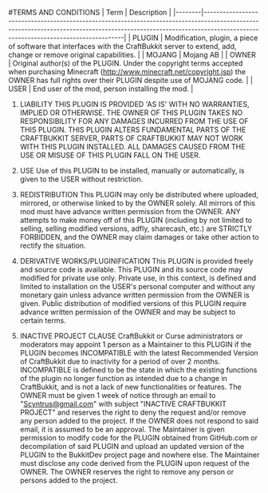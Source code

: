 #TERMS AND CONDITIONS
|  Term  |                                                                                                Description                                                                                                      |
|--------|-----------------------------------------------------------------------------------------------------------------------------------------------------------------------------------------------------------------|
| PLUGIN | Modification, plugin, a piece of software that interfaces with the CraftBukkit server to extend, add, change or remove original capabilities.                                                                   |
| MOJANG | Mojang AB                                                                                                                                                                                                       |
| OWNER  | Original author(s) of the PLUGIN. Under the copyright terms accepted when purchasing Minecraft (http://www.minecraft.net/copyright.jsp) the OWNER has full rights over their PLUGIN despite use of MOJANG code. |
| USER   | End user of the mod, person installing the mod.                                                                                                                                                                 |


1. LIABILITY
THIS PLUGIN IS PROVIDED 'AS IS' WITH NO WARRANTIES, IMPLIED OR OTHERWISE. THE OWNER OF THIS PLUGIN TAKES NO RESPONSIBILITY FOR ANY DAMAGES INCURRED FROM THE USE OF THIS PLUGIN. THIS PLUGIN ALTERS FUNDAMENTAL PARTS OF THE CRAFTBUKKIT SERVER, PARTS OF CRAFTBUKKIT MAY NOT WORK WITH THIS PLUGIN INSTALLED. ALL DAMAGES CAUSED FROM THE USE OR MISUSE OF THIS PLUGIN FALL ON THE USER.

2. USE
Use of this PLUGIN to be installed, manually or automatically, is given to the USER without restriction.

3. REDISTRIBUTION
This PLUGIN may only be distributed where uploaded, mirrored, or otherwise linked to by the OWNER solely. All mirrors of this mod must have advance written permission from the OWNER. ANY attempts to make money off of this PLUGIN (including by not limited to selling, selling modified versions, adfly, sharecash, etc.) are STRICTLY FORBIDDEN, and the OWNER may claim damages or take other action to rectify the situation.

4. DERIVATIVE WORKS/PLUGINIFICATION
This PLUGIN is provided freely and source code is available. This PLUGIN and its source code may modified for private use only. Private use, in this context, is defined and limited to installation on the USER's personal computer and without any monetary gain unless advance written permission from the OWNER is given. Public distribution of modified versions of this PLUGIN require advance written permission of the OWNER and may be subject to certain terms.

5. INACTIVE PROJECT CLAUSE
CraftBukkit or Curse administrators or moderators may appoint 1 person as a Maintainer to this PLUGIN if the PLUGIN becomes INCOMPATIBLE with the latest Recommended Version of CraftBukkit due to inactivity for a period of over 2 months. INCOMPATIBLE is defined to be the state in which the existing functions of the plugin no longer function as intended due to a change in CraftBukkit, and is not a lack of new functionalities or features. The OWNER must be given 1 week of notice through an email to "Scyntrus@gmail.com" with subject "INACTIVE CRAFTBUKKIT PROJECT" and reserves the right to deny the request and/or remove any person added to the project. If the OWNER does not respond to said email, it is assumed to be an approval. The Maintainer is given permission to modify code for the PLUGIN obtained from GitHub.com or decompilation of said PLUGIN and upload an updated version of the PLUGIN to the BukkitDev project page and nowhere else. The Maintainer must disclose any code derived from the PLUGIN upon request of the OWNER. The OWNER reserves the right to remove any person or persons added to the project.
